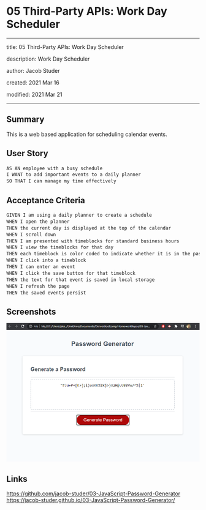 # 05 Third-Party APIs: Work Day Scheduler

---

title: 05 Third-Party APIs: Work Day Scheduler

description: Work Day Scheduler

author: Jacob Studer

created:  2021 Mar 16

modified: 2021 Mar 21

---

## Summary
This is a web based application for scheduling calendar events.

## User Story

```md
AS AN employee with a busy schedule
I WANT to add important events to a daily planner
SO THAT I can manage my time effectively
```

## Acceptance Criteria

```md
GIVEN I am using a daily planner to create a schedule
WHEN I open the planner
THEN the current day is displayed at the top of the calendar
WHEN I scroll down
THEN I am presented with timeblocks for standard business hours
WHEN I view the timeblocks for that day
THEN each timeblock is color coded to indicate whether it is in the past, present, or future
WHEN I click into a timeblock
THEN I can enter an event
WHEN I click the save button for that timeblock
THEN the text for that event is saved in local storage
WHEN I refresh the page
THEN the saved events persist
```

## Screenshots
![screenshot-1](https://raw.githubusercontent.com/jacob-studer/03-JavaScript-Password-Generator/main/assets/screenshot/Screenshot%201.PNG)

## Links
https://github.com/jacob-studer/03-JavaScript-Password-Generator
https://jacob-studer.github.io/03-JavaScript-Password-Generator/